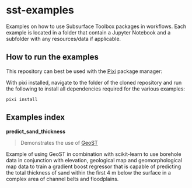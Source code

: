 # sst-examples
Examples on how to use Subsurface Toolbox packages in workflows. Each example is located in a folder that contain a Jupyter Notebook and a subfolder with any resources/data if applicable. 

## How to run the examples
This repository can best be used with the [Pixi](https://prefix.dev/) package manager:

With pixi installed, navigate to the folder of the cloned repository and run the following to install all dependencies required for the various examples:

    pixi install


## Examples index
**predict_sand_thickness** 
> Demonstrates the use of [GeoST](https://pypi.org/project/geost/) 

Example of using GeoST in combination with scikit-learn to use borehole data in conjunction with elevation, geological map and geomorphological map data to train a gradient boost regressor that is capable of predicting the total thickness of sand within the first 4 m below the surface in a complex area of channel belts and floodplains.

